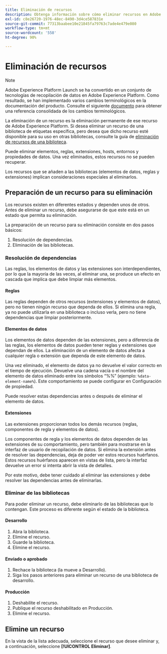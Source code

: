 ```yaml
---
title: Eliminación de recursos
description: Obtenga información sobre cómo eliminar recursos en Adobe Experience Platform.
exl-id: c8e26720-1976-48ec-8490-3d4ce587831e
source-git-commit: 77313baabee10e21845fa79763c7ade4e479e080
workflow-type: tm+mt
source-wordcount: '558'
ht-degree: 90%

---
```


# Eliminación de recursos

>[!NOTE]
>
>Adobe Experience Platform Launch se ha convertido en un conjunto de tecnologías de recopilación de datos en Adobe Experience Platform. Como resultado, se han implementado varios cambios terminológicos en la documentación del producto. Consulte el siguiente [documento](../../term-updates.md) para obtener una referencia consolidada de los cambios terminológicos.

La eliminación de un recurso es la eliminación permanente de ese recurso de Adobe Experience Platform. Si desea eliminar un recurso de una biblioteca de etiquetas específica, pero desea que dicho recurso esté disponible para su uso en otras bibliotecas, consulte la guía de [eliminación de recursos de una biblioteca](remove-resources-from-library.md).

Puede eliminar elementos, reglas, extensiones, hosts, entornos y propiedades de datos. Una vez eliminados, estos recursos no se pueden recuperar.

Los recursos que se añaden a las bibliotecas (elementos de datos, reglas y extensiones) implican consideraciones especiales al eliminarlos.

## Preparación de un recurso para su eliminación

Los recursos existen en diferentes estados y dependen unos de otros. Antes de eliminar un recurso, debe asegurarse de que este está en un estado que permita su eliminación.

La preparación de un recurso para su eliminación consiste en dos pasos básicos:

1. Resolución de dependencias.
1. Eliminación de las bibliotecas.

### Resolución de dependencias

Las reglas, los elementos de datos y las extensiones son interdependientes, por lo que la mayoría de las veces, al eliminar una, se produce un efecto en cascada que implica que debe limpiar más elementos.

#### Reglas

Las reglas dependen de otros recursos (extensiones y elementos de datos), pero no tienen ningún recurso que dependa de ellos. Si elimina una regla, ya no puede utilizarla en una biblioteca o incluso verla, pero no tiene dependencias que limpiar posteriormente.

#### Elementos de datos

Los elementos de datos dependen de las extensiones, pero a diferencia de las reglas, los elementos de datos pueden tener reglas y extensiones que dependan de ellos. La eliminación de un elemento de datos afecta a cualquier regla o extensión que dependa de este elemento de datos.

Una vez eliminado, el elemento de datos ya no devuelve el valor correcto en el tiempo de ejecución. Devuelve una cadena vacía o el nombre del elemento de datos eliminado entre los símbolos “%%” (ejemplo: `%data-element-name%`). Este comportamiento se puede configurar en Configuración de propiedad.

Puede resolver estas dependencias antes o después de eliminar el elemento de datos.

#### Extensiones

Las extensiones proporcionan todos los demás recursos (reglas, componentes de regla y elementos de datos).

Los componentes de regla y los elementos de datos dependen de las extensiones de su comportamiento, pero también para mostrarse en la interfaz de usuario de recopilación de datos. Si elimina la extensión antes de resolver las dependencias, deja de poder ver estos recursos huérfanos. Estos recursos huérfanos aparecen en vistas de lista, pero la interfaz devuelve un error si intenta abrir la vista de detalles.

Por este motivo, debe tener cuidado al eliminar las extensiones y debe resolver las dependencias antes de eliminarlas.

### Eliminar de las bibliotecas

Para poder eliminar un recurso, debe eliminarlo de las bibliotecas que lo contengan. Este proceso es diferente según el estado de la biblioteca.

#### Desarrollo

1. Abra la biblioteca.
1. Elimine el recurso.
1. Guarde la biblioteca.
1. Elimine el recurso.

#### Enviado o aprobado

1. Rechace la biblioteca (la mueve a Desarrollo).
1. Siga los pasos anteriores para eliminar un recurso de una biblioteca de desarrollo.

#### Producción

1. Deshabilite el recurso.
1. Publique el recurso deshabilitado en Producción.
1. Elimine el recurso.

## Elimine un recurso

En la vista de la lista adecuada, seleccione el recurso que desee eliminar y, a continuación, seleccione **[!UICONTROL Eliminar]**.
